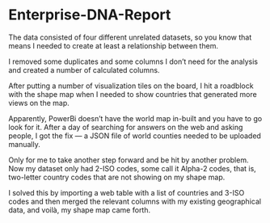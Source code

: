 # Enterprise-DNA-Report
The data consisted of four different unrelated datasets, so you know that means I needed to create at least a relationship between them.

I removed some duplicates and some columns I don’t need for the analysis and created a number of calculated columns.

After putting a number of visualization tiles on the board, I hit a roadblock with the shape map when I needed to show countries that generated more views on the map.

Apparently, PowerBi doesn’t have the world map in-built and you have to go look for it. After a day of searching for answers on the web and asking people, I got the fix — a JSON file of world counties needed to be uploaded manually.

Only for me to take another step forward and be hit by another problem. Now my dataset only had 2-ISO codes, some call it Alpha-2 codes, that is, two-letter country codes that are not showing on my shape map.

I solved this by importing a web table with a list of countries and 3-ISO codes and then merged the relevant columns with my existing geographical data, and voilà, my shape map came forth.
